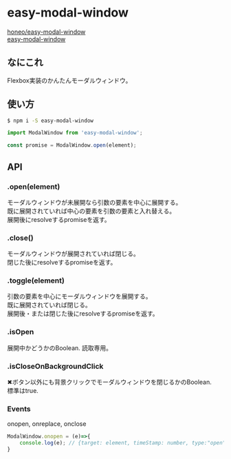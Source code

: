 # easy-modal-window
[honeo/easy-modal-window](https://github.com/honeo/easy-modal-window)  
[easy-modal-window](https://www.npmjs.com/package/easy-modal-window)

## なにこれ
Flexbox実装のかんたんモーダルウィンドウ。

## 使い方
```sh
$ npm i -S easy-modal-window
```
```js
import ModalWindow from 'easy-modal-window';

const promise = ModalWindow.open(element);
```

## API

### .open(element)
モーダルウィンドウが未展開なら引数の要素を中心に展開する。  
既に展開されていれば中心の要素を引数の要素と入れ替える。  
展開後にresolveするpromiseを返す。

### .close()
モーダルウィンドウが展開されていれば閉じる。  
閉じた後にresolveするpromiseを返す。

### .toggle(element)
引数の要素を中心にモーダルウィンドウを展開する。  
既に展開されていれば閉じる。  
展開後・または閉じた後にresolveするpromiseを返す。

### .isOpen
展開中かどうかのBoolean.
読取専用。

### .isCloseOnBackgroundClick
✖ボタン以外にも背景クリックでモーダルウィンドウを閉じるかのBoolean.  
標準はtrue.

### Events
onopen, onreplace, onclose
```js
ModalWindow.onopen = (e)=>{
	console.log(e); // {target: element, timeStamp: number, type:"open"}
}
```
